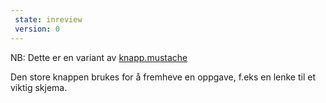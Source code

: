 ```yaml
---
 state: inreview
 version: 0
---
```

NB: Dette er en variant av  [knapp.mustache](../../patterns/00-atomer-02-lenker-og-knapper-10-knapp/00-atomer-02-lenker-og-knapper-10-knapp.html)

Den store knappen brukes for å fremheve en oppgave, f.eks en lenke til et viktig skjema.
